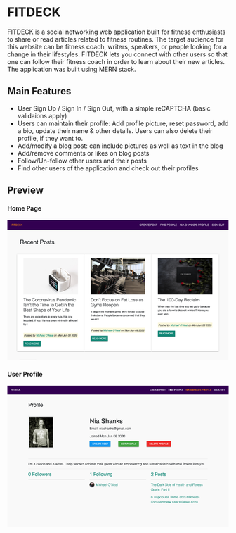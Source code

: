 # FITDECK

FITDECK is a social networking web application built for fitness enthusiasts to share or read articles related to fitness routines. The target audience for this website can be fitness coach, writers, speakers, or people looking for a change in their lifestyles. FITDECK lets you connect with other users so that one can follow their fitness coach in order to learn about their new articles. 
The application was built using MERN stack.


## Main Features

- User Sign Up / Sign In / Sign Out, with a simple reCAPTCHA (basic validaions apply)
- Users can maintain their profile: Add profile picture, reset password, add a bio, update their name & other details. Users can also delete their profile, if they want to.
- Add/modify a blog post: can include pictures as well as text in the blog
- Add/remove comments or likes on blog posts
- Follow/Un-follow other users and their posts
- Find other users of the application and check out their profiles


## Preview

#### Home Page

![Alt Text](/react-front/src/images/fitdeck.png)

#### User Profile

![Alt Text](/react-front/src/images/profile.png)





